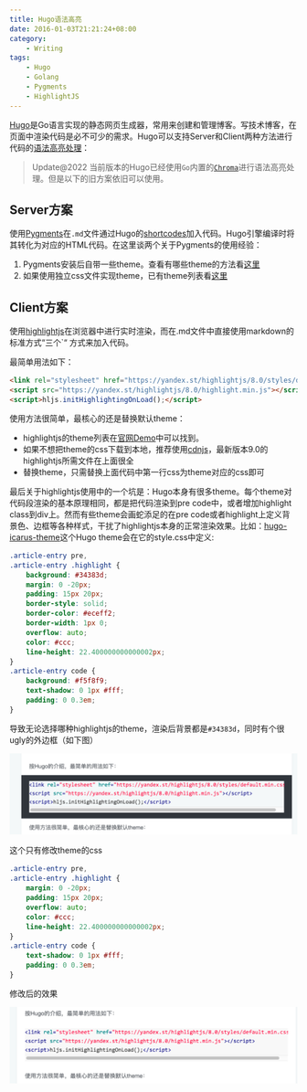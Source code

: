 ```yaml
---
title: Hugo语法高亮
date: 2016-01-03T21:21:24+08:00
category:
    - Writing
tags: 
    - Hugo
    - Golang
    - Pygments
    - HighlightJS
---
```


[Hugo](http://gohugo.io)是Go语言实现的静态网页生成器，常用来创建和管理博客。写技术博客，在页面中渲染代码是必不可少的需求。Hugo可以支持Server和Client两种方法进行代码的[语法高亮处理](http://gohugo.io/extras/highlighting/#highlight-js-example:c4210b265c792cac9a6cf6a5f53b671d)：

> Update@2022 当前版本的Hugo已经使用`Go`内置的[`Chroma`](https://github.com/alecthomas/chroma)进行语法高亮处理。但是以下的旧方案依旧可以使用。

<!--more--> 

## Server方案

使用[Pygments](http://pygments.org/)在`.md`文件通过Hugo的[shortcodes](https://gohugo.io/content-management/shortcodes/)加入代码。Hugo引擎编译时将其转化为对应的HTML代码。在这里谈两个关于Pygments的使用经验：

1. Pygments安装后自带一些theme。查看有哪些theme的方法看[这里](http://pygments.org/docs/styles/#getting-a-list-of-available-styles)
2. 如果使用独立css文件实现theme，已有theme列表看[这里](https://github.com/richleland/pygments-css)

## Client方案

使用[highlightjs](https://highlightjs.org)在浏览器中进行实时渲染，而在.md文件中直接使用markdown的标准方式“三个`“ 方式来加入代码。

最简单用法如下：

```html
<link rel="stylesheet" href="https://yandex.st/highlightjs/8.0/styles/default.min.css">
<script src="https://yandex.st/highlightjs/8.0/highlight.min.js"></script>
<script>hljs.initHighlightingOnLoad();</script>
```

使用方法很简单，最核心的还是替换默认theme：

- highlightjs的theme列表在[官网Demo](https://highlightjs.org/static/demo/)中可以找到。
- 如果不想把theme的css下载到本地，推荐使用[cdnjs](https://cdnjs.com/libraries/highlight.js#)，最新版本9.0的highlightjs所需文件在上面很全
- 替换theme，只需替换上面代码中第一行css为theme对应的css即可

最后关于highlightjs使用中的一个坑是：Hugo本身有很多theme。每个theme对代码段渲染的基本原理相同，都是把代码渲染到pre code中，或者增加highlight class到div上。然而有些theme会画蛇添足的在pre code或者highlight上定义背景色、边框等各种样式，干扰了highlightjs本身的正常渲染效果。比如：[hugo-icarus-theme](http://themes.gohugo.io/hugo-icarus/)这个Hugo theme会在它的style.css中定义:

```css
.article-entry pre,
.article-entry .highlight {
    background: #34383d;
    margin: 0 -20px;
    padding: 15px 20px;
    border-style: solid;
    border-color: #eceff2;
    border-width: 1px 0;
    overflow: auto;
    color: #ccc;
    line-height: 22.400000000000002px;
}
.article-entry code {
    background: #f5f8f9;
    text-shadow: 0 1px #fff;
    padding: 0 0.3em;
}
```

导致无论选择哪种highlightjs的theme，渲染后背景都是`#34383d`，同时有个很ugly的外边框（如下图）

![ugly result](images/hugo_highlight_issue_1.jpg)

这个只有修改theme的css

```css
.article-entry pre,
.article-entry .highlight {
    margin: 0 -20px;
    padding: 15px 20px;
    overflow: auto;
    color: #ccc;
    line-height: 22.400000000000002px;
}
.article-entry code {
    text-shadow: 0 1px #fff;
    padding: 0 0.3em;
}
```

修改后的效果

![beautiful result](images/hugo_highlight_issue_2.jpg)